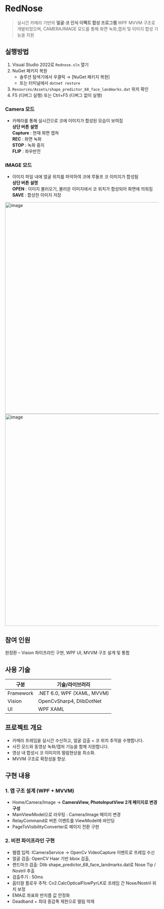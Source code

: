 # RedNose

> 실시간 카메라 기반의 **얼굴·코 인식 이펙트 합성 프로그램**
> WPF MVVM 구조로 개발되었으며, CAMERA/IMAGE 모드를 통해 화면 녹화,캡처 및 이미지 합성 기능을 지원

## 실행방법
1. Visual Studio 2022로 `Rednose.sln` 열기
2. NuGet 패키지 복원
   - 솔루션 탐색기에서 우클릭 → [NuGet 패키지 복원]
   - 또는 터미널에서 `dotnet restore`
3. `Resources/Assets/shape_predictor_68_face_landmarks.dat` 위치 확인
4. F5 (디버그 실행) 또는 Ctrl+F5 (디버그 없이 실행)

### Camera 모드
- 카메라를 통해 실시간으로 코에 이미지가 합성된 모습이 보여짐 <br>
**상단 버튼 설명**<br>
**Capture** : 현재 화면 캡쳐 <br>
**REC** : 화면 녹화<br>
**STOP** : 녹화 중지<br>
**FLIP** : 좌우반전<br>

### IMAGE 모드
- 이미지 파일 내에 얼굴 위치를 파악하여 코에 루돌프 코 이미지가 합성됨<br>
**상단 버튼 설명**<br>
**OPEN** : 이미지 불러오기, 불러온 이미지에서 코 위치가 합성되어 화면에 띄워짐<br>
**SAVE** : 합성한 이미지 저장<br>

<img width="1085" height="692" alt="image" src="https://github.com/user-attachments/assets/88386622-b915-4ad8-9608-09d71d1aef2d" />
<img width="1091" height="693" alt="image" src="https://github.com/user-attachments/assets/8c831611-69a8-45af-a058-67a07b4eb817" />


## 참여 인원
원정환 – Vision 파이프라인 구현, WPF UI, MVVM 구조 설계 및 통합

## 사용 기술
| 구분        | 기술/라이브러리 |
|-------------|----------------|
| Framework   | .NET 6.0, WPF (XAML, MVVM)  |
| Vision      | OpenCvSharp4, DlibDotNet |
| UI          | WPF XAML |

## 프로젝트 개요
- 카메라 프레임을 실시간 수신하고, 얼굴 검출 + 코 위치 추적을 수행합니다.
- 사진 모드와 동영상 녹화/캡처 기능을 함께 지원합니다.
- 영상 내 합성시 코 이미지의 떨림현상을 최소화.
- MVVM 구조로 확장성을 향상.

## 구현 내용
### 1. 앱 구조 설계 (WPF + MVVM)
- Home/Camera/Image -> **CameraView, PhotoInputView 2개 페이지로 변경 구성**
- MainViewModel으로 라우팅 : Camera/Image 페이지 변경
- RelayCommand로 버튼 이벤트를 ViewModel에 바인딩
- PageToVisibilityConverter로 페이지 전환 구현

### 2. 비전 파이프라인 구현
- 웹캠 입력: ICameraService → OpenCv VideoCapture 이벤트로 프레임 수신
- 얼굴 검출: OpenCV Haar 기반 bbox 검출, 
- 랜드마크 검출: Dlib shape_predictor_68_face_landmarks.dat로 Nose Tip / Nostril 추출
- 검출주기 : 50ms
- 옵티컬 플로우 추적: Cv2.CalcOpticalFlowPyrLK로 프레임 간 Nose/Nostril 위치 보정
- EMA로 좌표와 반지름 값 안정화
- Deadband + 최대 증감폭 제한으로 떨림 억제
